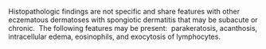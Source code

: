Histopathologic findings are not specific and share features with other eczematous dermatoses with spongiotic dermatitis that may be subacute or chronic.  The following features may be present:  parakeratosis, acanthosis, intracellular edema, eosinophils, and exocytosis of lymphocytes.